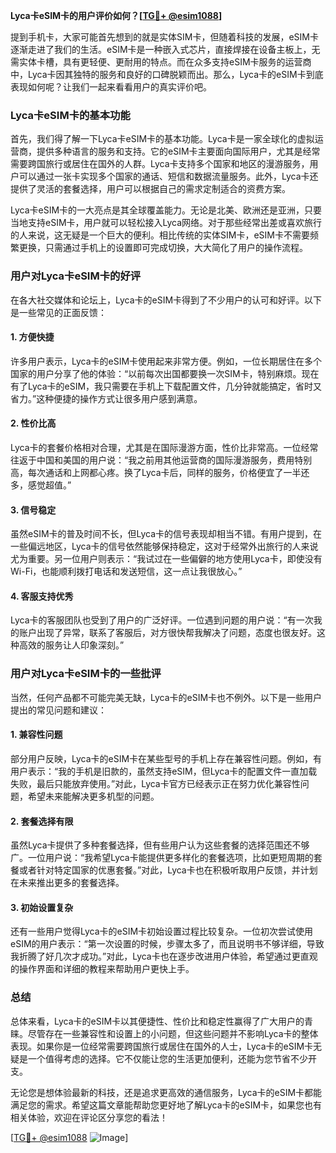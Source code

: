 **Lyca卡eSIM卡的用户评价如何？[[TG💪+ @esim1088](https://t.me/s/esim1088)]**

提到手机卡，大家可能首先想到的就是实体SIM卡，但随着科技的发展，eSIM卡逐渐走进了我们的生活。eSIM卡是一种嵌入式芯片，直接焊接在设备主板上，无需实体卡槽，具有更轻便、更耐用的特点。而在众多支持eSIM卡服务的运营商中，Lyca卡因其独特的服务和良好的口碑脱颖而出。那么，Lyca卡的eSIM卡到底表现如何呢？让我们一起来看看用户的真实评价吧。

### Lyca卡eSIM卡的基本功能

首先，我们得了解一下Lyca卡eSIM卡的基本功能。Lyca卡是一家全球化的虚拟运营商，提供多种语言的服务和支持。它的eSIM卡主要面向国际用户，尤其是经常需要跨国旅行或居住在国外的人群。Lyca卡支持多个国家和地区的漫游服务，用户可以通过一张卡实现多个国家的通话、短信和数据流量服务。此外，Lyca卡还提供了灵活的套餐选择，用户可以根据自己的需求定制适合的资费方案。

Lyca卡eSIM卡的一大亮点是其全球覆盖能力。无论是北美、欧洲还是亚洲，只要当地支持eSIM卡，用户就可以轻松接入Lyca网络。对于那些经常出差或喜欢旅行的人来说，这无疑是一个巨大的便利。相比传统的实体SIM卡，eSIM卡不需要频繁更换，只需通过手机上的设置即可完成切换，大大简化了用户的操作流程。

### 用户对Lyca卡eSIM卡的好评

在各大社交媒体和论坛上，Lyca卡的eSIM卡得到了不少用户的认可和好评。以下是一些常见的正面反馈：

#### 1. **方便快捷**
许多用户表示，Lyca卡的eSIM卡使用起来非常方便。例如，一位长期居住在多个国家的用户分享了他的体验：“以前每次出国都要换一次SIM卡，特别麻烦。现在有了Lyca卡的eSIM，我只需要在手机上下载配置文件，几分钟就能搞定，省时又省力。”这种便捷的操作方式让很多用户感到满意。

#### 2. **性价比高**
Lyca卡的套餐价格相对合理，尤其是在国际漫游方面，性价比非常高。一位经常往返于中国和美国的用户说：“我之前用其他运营商的国际漫游服务，费用特别高，每次通话和上网都心疼。换了Lyca卡后，同样的服务，价格便宜了一半还多，感觉超值。”

#### 3. **信号稳定**
虽然eSIM卡的普及时间不长，但Lyca卡的信号表现却相当不错。有用户提到，在一些偏远地区，Lyca卡的信号依然能够保持稳定，这对于经常外出旅行的人来说尤为重要。另一位用户则表示：“我试过在一些偏僻的地方使用Lyca卡，即使没有Wi-Fi，也能顺利拨打电话和发送短信，这一点让我很放心。”

#### 4. **客服支持优秀**
Lyca卡的客服团队也受到了用户的广泛好评。一位遇到问题的用户说：“有一次我的账户出现了异常，联系了客服后，对方很快帮我解决了问题，态度也很友好。这种高效的服务让人印象深刻。”

### 用户对Lyca卡eSIM卡的一些批评

当然，任何产品都不可能完美无缺，Lyca卡的eSIM卡也不例外。以下是一些用户提出的常见问题和建议：

#### 1. **兼容性问题**
部分用户反映，Lyca卡的eSIM卡在某些型号的手机上存在兼容性问题。例如，有用户表示：“我的手机是旧款的，虽然支持eSIM，但Lyca卡的配置文件一直加载失败，最后只能放弃使用。”对此，Lyca卡官方已经表示正在努力优化兼容性问题，希望未来能解决更多机型的问题。

#### 2. **套餐选择有限**
虽然Lyca卡提供了多种套餐选择，但有些用户认为这些套餐的选择范围还不够广。一位用户说：“我希望Lyca卡能提供更多样化的套餐选项，比如更短周期的套餐或者针对特定国家的优惠套餐。”对此，Lyca卡也在积极听取用户反馈，并计划在未来推出更多的套餐选择。

#### 3. **初始设置复杂**
还有一些用户觉得Lyca卡的eSIM卡初始设置过程比较复杂。一位初次尝试使用eSIM的用户表示：“第一次设置的时候，步骤太多了，而且说明书不够详细，导致我折腾了好几次才成功。”对此，Lyca卡也在逐步改进用户体验，希望通过更直观的操作界面和详细的教程来帮助用户更快上手。

### 总结

总体来看，Lyca卡的eSIM卡以其便捷性、性价比和稳定性赢得了广大用户的青睐。尽管存在一些兼容性和设置上的小问题，但这些问题并不影响Lyca卡的整体表现。如果你是一位经常需要跨国旅行或居住在国外的人士，Lyca卡的eSIM卡无疑是一个值得考虑的选择。它不仅能让您的生活更加便利，还能为您节省不少开支。

无论您是想体验最新的科技，还是追求更高效的通信服务，Lyca卡的eSIM卡都能满足您的需求。希望这篇文章能帮助您更好地了解Lyca卡的eSIM卡，如果您也有相关体验，欢迎在评论区分享您的看法！

[[TG💪+ @esim1088](https://t.me/s/esim1088) ![Image](https://i.postimg.cc/4NQfJmqS/Snipaste-2025-05-13-00-14-12.png)]